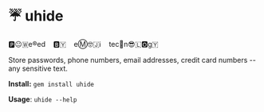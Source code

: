# ☔ uhide

🅿️😐🇼e®️ed&nbsp;&nbsp;&nbsp;&nbsp;🅱️🇾&nbsp;&nbsp;&nbsp;&nbsp;eⓂ️🤓🇯ℹ️&nbsp;&nbsp;&nbsp;&nbsp;tec🏨n😎🇱🅾️g🇾

Store passwords, phone numbers, email addresses, credit card numbers -- any sensitive text.

**Install:** `gem install uhide` 

**Usage**: `uhide --help`
